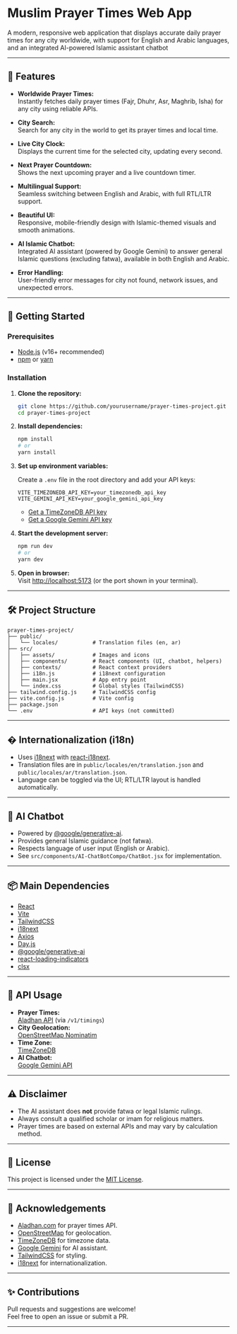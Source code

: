 # Muslim Prayer Times Web App

A modern, responsive web application that displays accurate daily prayer times for any city worldwide, with support for English and Arabic languages, and an integrated AI-powered Islamic assistant chatbot

---

## 🌟 Features

- **Worldwide Prayer Times:**  
  Instantly fetches daily prayer times (Fajr, Dhuhr, Asr, Maghrib, Isha) for any city using reliable APIs.

- **City Search:**  
  Search for any city in the world to get its prayer times and local time.

- **Live City Clock:**  
  Displays the current time for the selected city, updating every second.

- **Next Prayer Countdown:**  
  Shows the next upcoming prayer and a live countdown timer.

- **Multilingual Support:**  
  Seamless switching between English and Arabic, with full RTL/LTR support.

- **Beautiful UI:**  
  Responsive, mobile-friendly design with Islamic-themed visuals and smooth animations.

- **AI Islamic Chatbot:**  
  Integrated AI assistant (powered by Google Gemini) to answer general Islamic questions (excluding fatwa), available in both English and Arabic.

- **Error Handling:**  
  User-friendly error messages for city not found, network issues, and unexpected errors.

---

## 🚀 Getting Started

### Prerequisites

- [Node.js](https://nodejs.org/) (v16+ recommended)
- [npm](https://www.npmjs.com/) or [yarn](https://yarnpkg.com/)

### Installation

1. **Clone the repository:**

   ```sh
   git clone https://github.com/yourusername/prayer-times-project.git
   cd prayer-times-project
   ```

2. **Install dependencies:**

   ```sh
   npm install
   # or
   yarn install
   ```

3. **Set up environment variables:**

   Create a `.env` file in the root directory and add your API keys:

   ```env
   VITE_TIMEZONEDB_API_KEY=your_timezonedb_api_key
   VITE_GEMINI_API_KEY=your_google_gemini_api_key
   ```

   - [Get a TimeZoneDB API key](https://timezonedb.com/api)
   - [Get a Google Gemini API key](https://aistudio.google.com/app/apikey)

4. **Start the development server:**

   ```sh
   npm run dev
   # or
   yarn dev
   ```

5. **Open in browser:**  
   Visit [http://localhost:5173](http://localhost:5173) (or the port shown in your terminal).

---

## 🛠️ Project Structure

```
prayer-times-project/
├── public/
│   └── locales/           # Translation files (en, ar)
├── src/
│   ├── assets/            # Images and icons
│   ├── components/        # React components (UI, chatbot, helpers)
│   ├── contexts/          # React context providers
│   ├── i18n.js            # i18next configuration
│   ├── main.jsx           # App entry point
│   └── index.css          # Global styles (TailwindCSS)
├── tailwind.config.js     # TailwindCSS config
├── vite.config.js         # Vite config
├── package.json
└── .env                   # API keys (not committed)
```

---

## � Internationalization (i18n)

- Uses [i18next](https://www.i18next.com/) with [react-i18next](https://react.i18next.com/).
- Translation files are in `public/locales/en/translation.json` and `public/locales/ar/translation.json`.
- Language can be toggled via the UI; RTL/LTR layout is handled automatically.

---

## 🤖 AI Chatbot

- Powered by [@google/generative-ai](https://www.npmjs.com/package/@google/generative-ai).
- Provides general Islamic guidance (not fatwa).
- Respects language of user input (English or Arabic).
- See `src/components/AI-ChatBotCompo/ChatBot.jsx` for implementation.

---

## 📦 Main Dependencies

- [React](https://react.dev/)
- [Vite](https://vitejs.dev/)
- [TailwindCSS](https://tailwindcss.com/)
- [i18next](https://www.i18next.com/)
- [Axios](https://axios-http.com/)
- [Day.js](https://day.js.org/)
- [@google/generative-ai](https://www.npmjs.com/package/@google/generative-ai)
- [react-loading-indicators](https://www.npmjs.com/package/react-loading-indicators)
- [clsx](https://www.npmjs.com/package/clsx)

---

## 🧩 API Usage

- **Prayer Times:**  
  [Aladhan API](https://aladhan.com/prayer-times-api) (via `/v1/timings`)
- **City Geolocation:**  
  [OpenStreetMap Nominatim](https://nominatim.org/release-docs/latest/api/Search/)
- **Time Zone:**  
  [TimeZoneDB](https://timezonedb.com/api)
- **AI Chatbot:**  
  [Google Gemini API](https://aistudio.google.com/app/apikey)

---

## ⚠️ Disclaimer

- The AI assistant does **not** provide fatwa or legal Islamic rulings.
- Always consult a qualified scholar or imam for religious matters.
- Prayer times are based on external APIs and may vary by calculation method.

---

## 📄 License

This project is licensed under the [MIT License](LICENSE).

---

## 🙏 Acknowledgements

- [Aladhan.com](https://aladhan.com/) for prayer times API.
- [OpenStreetMap](https://www.openstreetmap.org/) for geolocation.
- [TimeZoneDB](https://timezonedb.com/) for timezone data.
- [Google Gemini](https://aistudio.google.com/) for AI assistant.
- [TailwindCSS](https://tailwindcss.com/) for styling.
- [i18next](https://www.i18next.com/) for internationalization.

---

## ✨ Contributions

Pull requests and suggestions are welcome!  
Feel free to open an issue or submit a PR.

---

